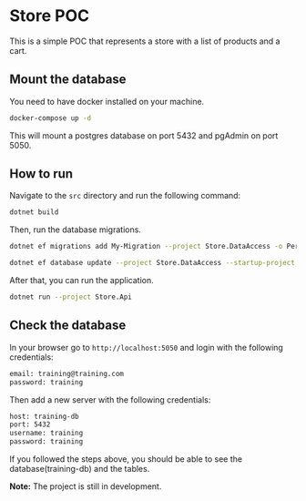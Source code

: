 # Store POC

This is a simple POC that represents a store with a list of products and a cart.

## Mount the database

You need to have docker installed on your machine.

```bash
docker-compose up -d
```

This will mount a postgres database on port 5432 and pgAdmin on port 5050.

## How to run

Navigate to the `src` directory and run the following command:

```bash
dotnet build
```

Then, run the database migrations.

```bash
dotnet ef migrations add My-Migration --project Store.DataAccess -o Persistence/Migrations --startup-project Store.Api
```

```bash
dotnet ef database update --project Store.DataAccess --startup-project Store.Api
```

After that, you can run the application.

```bash
dotnet run --project Store.Api
```

## Check the database

In your browser go to `http://localhost:5050` and login with the following credentials:

```bash
email: training@training.com
password: training
```

Then add a new server with the following credentials:

```bash
host: training-db
port: 5432
username: training
password: training
```

If you followed the steps above, you should be able to see the database(training-db) and the tables.

**Note:** The project is still in development.
